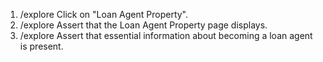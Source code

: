 1. /explore Click on "Loan Agent Property".
2. /explore Assert that the Loan Agent Property page displays.
3. /explore Assert that essential information about becoming a loan agent is present.